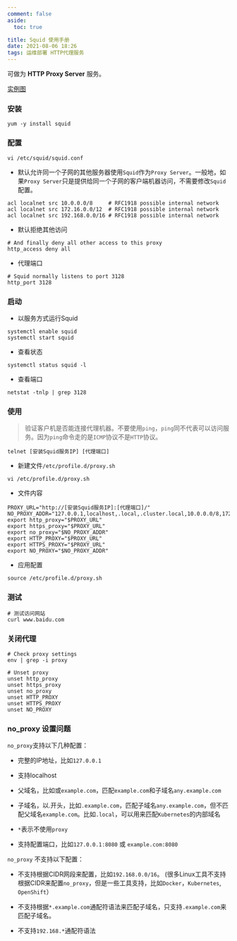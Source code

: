 ```yaml
---
comment: false
aside:
  toc: true

title: Squid 使用手册
date: 2021-08-06 18:26
tags: 运维部署 HTTP代理服务
---
```


可做为 **HTTP Proxy Server** 服务。

[实例图](!https://cloudland.github.io/assets/images/202108/01-yum/01.png)

### 安装

```shell
yum -y install squid
```

### 配置

```shell
vi /etc/squid/squid.conf
```

* 默认允许同一个子网的其他服务器使用`Squid`作为`Proxy Server`。一般地，如果`Proxy Server`只是提供给同一个子网的客户端机器访问，不需要修改`Squid`配置。

```vim
acl localnet src 10.0.0.0/8     # RFC1918 possible internal network
acl localnet src 172.16.0.0/12  # RFC1918 possible internal network
acl localnet src 192.168.0.0/16 # RFC1918 possible internal network
```

* 默认拒绝其他访问

```vim
# And finally deny all other access to this proxy
http_access deny all
```

* 代理端口

```vim
# Squid normally listens to port 3128
http_port 3128
```

### 启动

* 以服务方式运行Squid

```shell
systemctl enable squid
systemctl start squid
```

* 查看状态

```shell
systemctl status squid -l
```

* 查看端口

```shell
netstat -tnlp | grep 3128
```

### 使用

> 验证客户机是否能连接代理机器。不要使用`ping`，`ping`同不代表可以访问服务。因为`ping`命令走的是`ICMP`协议不是`HTTP`协议。

```shell
telnet [安装Squid服务IP] [代理端口]
```

* 新建文件`/etc/profile.d/proxy.sh`

```shell
vi /etc/profile.d/proxy.sh
```

* 文件内容

```vim
PROXY_URL="http://[安装Squid服务IP]:[代理端口]/"
NO_PROXY_ADDR="127.0.0.1,localhost,.local,.cluster.local,10.0.0.0/8,172.16.0.0/12,192.168.0.0/16"
export http_proxy="$PROXY_URL"
export https_proxy="$PROXY_URL"
export no_proxy="$NO_PROXY_ADDR"
export HTTP_PROXY="$PROXY_URL"
export HTTPS_PROXY="$PROXY_URL"
export NO_PROXY="$NO_PROXY_ADDR"
```

* 应用配置

```shell
source /etc/profile.d/proxy.sh
```

### 测试

```shell
# 测试访问网站
curl www.baidu.com
```

### 关闭代理

```shell
# Check proxy settings
env | grep -i proxy

# Unset proxy
unset http_proxy
unset https_proxy
unset no_proxy
unset HTTP_PROXY
unset HTTPS_PROXY
unset NO_PROXY
```

### no_proxy 设置问题

`no_proxy`支持以下几种配置：

* 完整的IP地址，比如`127.0.0.1`

* 支持localhost

* 父域名，比如或`example.com`，匹配`example.com`和子域名`any.example.com`

* 子域名，以.开头，比如`.example.com`，匹配子域名`any.example.com`，但不匹配父域名`example.com`。比如`.local`，可以用来匹配`Kubernetes`的内部域名

* `*`表示不使用`proxy`

* 支持配置端口，比如`127.0.0.1:8080` 或 `example.com:8080`

`no_proxy` 不支持以下配置：

* 不支持根据CIDR网段来配置，比如`192.168.0.0/16`。 (很多Linux工具不支持根据CIDR来配置`no_proxy`，但是一些工具支持，比如`Docker`，`Kubernetes`, `OpenShift`）

* 不支持根据`*.example.com`通配符语法来匹配子域名，只支持`.example.com`来匹配子域名。

* 不支持`192.168.*`通配符语法